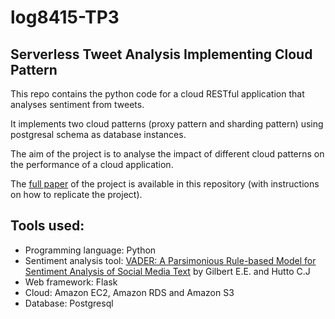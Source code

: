 # log8415-TP3
## Serverless Tweet Analysis Implementing Cloud Pattern

This repo contains the python code for a cloud RESTful application that analyses sentiment from tweets.

It implements two cloud patterns (proxy pattern and sharding pattern) using postgresal schema as database instances.

The aim of the project is to analyse the impact of different cloud patterns on the performance of a cloud application.

The [full paper](https://github.com/tna-hub/Serverless-Tweet-Analysis-Implementing-CloudPatterns/blob/master/final%20paper.pdf) of the project is available in this repository (with instructions on how to replicate the project).

## Tools used:
* Programming language: Python
* Sentiment analysis tool: [VADER: A Parsimonious Rule-based Model for Sentiment Analysis of Social Media Text](http://eegilbert.org/papers/icwsm14.vader.hutto.pdf) by Gilbert E.E. and Hutto C.J
* Web framework: Flask
* Cloud: Amazon EC2, Amazon RDS and Amazon S3
* Database: Postgresql





